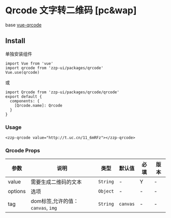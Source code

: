 # Qrcode 文字转二维码 [pc&wap]
base [vue-qrcode](https://github.com/fengyuanchen/vue-qrcode)

## Install

单独安装组件
```vue
import Vue from 'vue'
import qrcode from 'zzp-ui/packages/qrcode'
Vue.use(qrcode)
```
或
```vue
import Qrcode from 'zzp-ui/packages/qrcode/qrcode'
export default {
  components: {
    [Qrcode.name]: Qrcode
  }
}
```

### Usage
```vue
<zzp-qrcode value="http://t.uc.cn/11_6mRFz"></zzp-qrcode>
```

### Qrcode Props 

| 参数 | 说明 | 类型 | 默认值 | 必填 | 版本 |
| ---- | ---- | ---- | ---- | ---- | ---- |
| value | 需要生成二维码的文本 | `String` | - | Y | - |
| options | 选项 | `Object` | - | - | - |
| tag | dom标签,允许的值：`canvas`, `img` | `String` | `canvas` | - | - |
